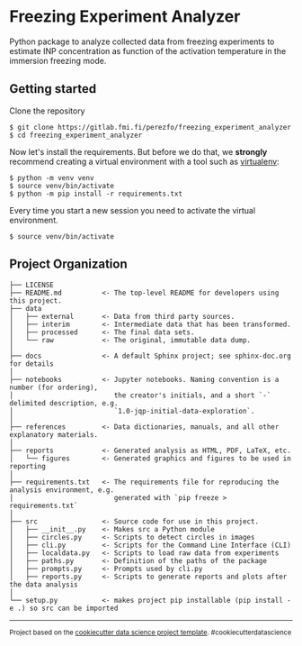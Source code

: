 Freezing Experiment Analyzer
============================

Python package to analyze collected data from freezing experiments to estimate INP concentration as function of the activation temperature in the immersion freezing mode.


Getting started
---------------

Clone the repository

```console
$ git clone https://gitlab.fmi.fi/perezfo/freezing_experiment_analyzer
$ cd freezing_experiment_analyzer
```

Now let's install the requirements. But before we do that, we **strongly**
recommend creating a virtual environment with a tool such as
[virtualenv](https://virtualenv.pypa.io/en/stable/):

```console
$ python -m venv venv
$ source venv/bin/activate
$ python -m pip install -r requirements.txt
```

Every time you start a new session you need to activate the virtual environment.

```console
$ source venv/bin/activate
```


Project Organization
------------

    ├── LICENSE
    ├── README.md          <- The top-level README for developers using this project.
    ├── data
    │   ├── external       <- Data from third party sources.
    │   ├── interim        <- Intermediate data that has been transformed.
    │   ├── processed      <- The final data sets.
    │   └── raw            <- The original, immutable data dump.
    │
    ├── docs               <- A default Sphinx project; see sphinx-doc.org for details
    │
    ├── notebooks          <- Jupyter notebooks. Naming convention is a number (for ordering),
    │                         the creator's initials, and a short `-` delimited description, e.g.
    │                         `1.0-jqp-initial-data-exploration`.
    │
    ├── references         <- Data dictionaries, manuals, and all other explanatory materials.
    │
    ├── reports            <- Generated analysis as HTML, PDF, LaTeX, etc.
    │   └── figures        <- Generated graphics and figures to be used in reporting
    │
    ├── requirements.txt   <- The requirements file for reproducing the analysis environment, e.g.
    │                         generated with `pip freeze > requirements.txt`
    │
    ├── src                <- Source code for use in this project.
    │   ├── __init__.py    <- Makes src a Python module
    │   ├── circles.py     <- Scripts to detect circles in images
    │   ├── cli.py         <- Scripts for the Command Line Interface (CLI)
    │   ├── localdata.py   <- Scripts to load raw data from experiments
    │   ├── paths.py       <- Definition of the paths of the package
    │   ├── prompts.py     <- Prompts used by cli.py
    │   ├── reports.py     <- Scripts to generate reports and plots after the data analysis
    │
    └── setup.py           <- makes project pip installable (pip install -e .) so src can be imported

--------

<p><small>Project based on the <a target="_blank" href="https://drivendata.github.io/cookiecutter-data-science/">cookiecutter data science project template</a>. #cookiecutterdatascience</small></p>
